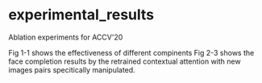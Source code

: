 # experimental_results
Ablation experiments for ACCV'20

Fig 1-1 shows the effectiveness of different compinents
Fig 2-3 shows the face completion results by the retrained contextual attention with new images pairs specitically manipulated.
